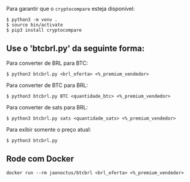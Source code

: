 Para garantir que o `cryptocompare` esteja disponível:

```
$ python3 -m venv .
$ source bin/activate
$ pip3 install cryptocompare
```

## Use o 'btcbrl.py' da seguinte forma:
Para converter de BRL para BTC:
```
$ python3 btcbrl.py <brl_oferta> <%_premium_vendedor>
```
Para converter de BTC para BRL:
```
$ python3 btcbrl.py BTC <quantidade_btc> <%_premium_vendedor>
```
Para converter de sats para BRL:
```
$ python3 btcbrl.py sats <quantidade_sats> <%_premium_vendedor>
```
Para exibir somente o preço atual:
```
$ python3 btcbrl.py
```
## Rode com Docker

```
docker run --rm jaonoctus/btcbrl <brl_oferta> <%_premium_vendedor>
```
